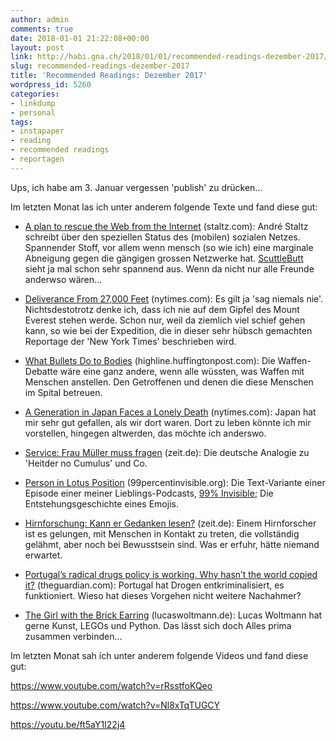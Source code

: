 ```yaml
---
author: admin
comments: true
date: 2018-01-01 21:22:08+00:00
layout: post
link: http://habi.gna.ch/2018/01/01/recommended-readings-dezember-2017/
slug: recommended-readings-dezember-2017
title: 'Recommended Readings: Dezember 2017'
wordpress_id: 5260
categories:
- linkdump
- personal
tags:
- instapaper
- reading
- recommended readings
- reportagen
---
```


Ups, ich habe am 3. Januar vergessen 'publish' zu drücken...

Im letzten Monat las ich unter anderem folgende Texte und fand diese gut:





  * [A plan to rescue the Web from the Internet](https://staltz.com/a-plan-to-rescue-the-web-from-the-internet.html) (staltz.com): André Staltz schreibt über den speziellen Status des (mobilen) sozialen Netzes. Spannender Stoff, vor allem wenn mensch (so wie ich) eine marginale Abneigung gegen die gängigen grossen Netzwerke hat. [ScuttleButt](https://www.scuttlebutt.nz) sieht ja mal schon sehr spannend aus. Wenn da nicht nur alle Freunde anderwso wären...


  * [Deliverance From 27,000 Feet](https://www.nytimes.com/interactive/2017/12/18/sports/everest-deaths.html) (nytimes.com): Es gilt ja 'sag niemals nie'. Nichtsdestotrotz denke ich, dass ich nie auf dem Gipfel des Mount Everest stehen werde. Schon nur, weil da ziemlich viel schief gehen kann, so wie bei der Expedition, die in dieser sehr hübsch gemachten Reportage der 'New York Times' beschrieben wird. 


  * [What Bullets Do to Bodies](http://highline.huffingtonpost.com/articles/en/gun-violence/) (highline.huffingtonpost.com): Die Waffen-Debatte wäre eine ganz andere, wenn alle wüssten, was Waffen mit Menschen anstellen. Den Getroffenen und denen die diese Menschen im Spital betreuen.


  * [A Generation in Japan Faces a Lonely Death](https://www.nytimes.com/2017/11/30/world/asia/japan-lonely-deaths-the-end.html) (nytimes.com): Japan hat mir sehr gut gefallen, als wir dort waren. Dort zu leben könnte ich mir vorstellen, hingegen altwerden, das möchte ich anderswo.


  * [Service: Frau Müller muss fragen](http://www.zeit.de/2017/48/aral-service-verkaeufer-nachfragen-kunden) (zeit.de): Die deutsche Analogie zu 'Heitder no Cumulus' und Co.


  * [Person in Lotus Position](https://99percentinvisible.org/episode/person-lotus-position/) (99percentinvisible.org): Die Text-Variante einer Episode einer meiner Lieblings-Podcasts, [99% Invisible](https://overcast.fm/itunes394775318/99-invisible); Die Entstehungsgeschichte eines Emojis.


  * [Hirnforschung: Kann er Gedanken lesen?](http://www.zeit.de/2017/47/hirnforschung-niels-birbaumer-gedankenlesen-gelaehmte-patienten/komplettansicht) (zeit.de): Einem Hirnforscher ist es gelungen, mit Menschen in Kontakt zu treten, die vollständig gelähmt, aber noch bei Bewusstsein sind. Was er erfuhr, hätte niemand erwartet.


  * [Portugal’s radical drugs policy is working. Why hasn’t the world copied it?](https://www.theguardian.com/news/2017/dec/05/portugals-radical-drugs-policy-is-working-why-hasnt-the-world-copied-it) (theguardian.com): Portugal hat Drogen entkriminalisiert, es funktioniert. Wieso hat dieses Vorgehen nicht weitere Nachahmer?


  * [The Girl with the Brick Earring](http://lucaswoltmann.de/art'n'images/2017/04/08/the-girl-with-the-brick-earring.html) (lucaswoltmann.de): Lucas Woltmann hat gerne Kunst, LEGOs und Python. Das lässt sich doch Alles prima zusammen verbinden...



Im letzten Monat sah ich unter anderem folgende Videos und fand diese gut:

https://www.youtube.com/watch?v=rRsstfoKQeo

https://www.youtube.com/watch?v=Nl8xTqTUGCY

https://youtu.be/ft5aY1I22j4
